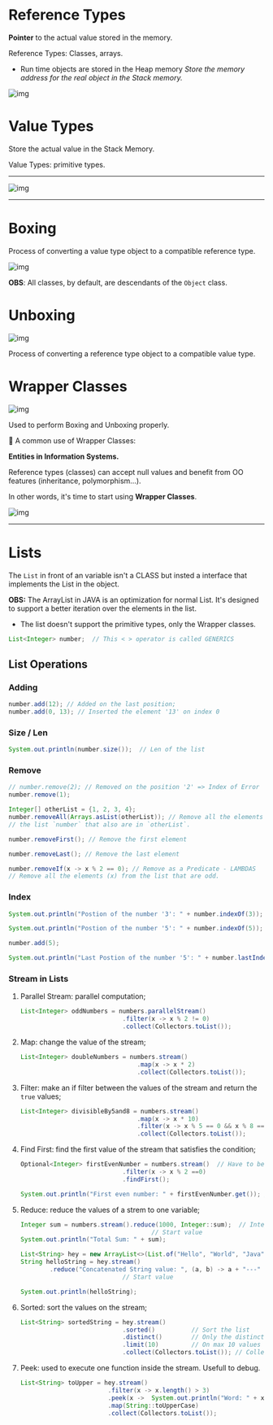 # Reference Types

**Pointer** to the actual value stored in the memory.

Reference Types: Classes, arrays.

- Run time objects are stored in the Heap memory
  _Store the memory address for the real object in the Stack memory._

![img](./src/imgs/reference.png)

# Value Types

Store the actual value in the Stack Memory.

Value Types: primitive types.

---

![img](./src/imgs/comparison.png)

---

# Boxing

Process of converting a value type object to a compatible reference type.

![img](./src/imgs/boxing.png)

**OBS**: All classes, by default, are descendants of the `Object` class.

# Unboxing

![img](./src/imgs/unboxing.png)

Process of converting a reference type object to a compatible value type.

# Wrapper Classes

![img](./src/imgs/wrapper_classes.png)

Used to perform Boxing and Unboxing properly.

<aside>
📌 A common use of Wrapper Classes:

**Entities in Information Systems.**

Reference types (classes) can accept null values and benefit from OO features
(inheritance, polymorphism…).

In other words, it's time to start using **Wrapper Classes**.

![img](./src/imgs/example.png)

</aside>

---

# Lists

The `List` in front of an variable isn't a CLASS but insted a interface that
implements the List in the object.

**OBS:** The ArrayList in JAVA is an optimization for normal List. It's designed
to support a better iteration over the elements in the list.

- The list doesn't support the primitive types, only the Wrapper classes.

```Java
List<Integer> number;  // This < > operator is called GENERICS
```

## List Operations

### Adding

```Java
number.add(12); // Added on the last position;
number.add(0, 13); // Inserted the element '13' on index 0
```

### Size / Len

```Java
System.out.println(number.size());  // Len of the list

```

### Remove

```Java
// number.remove(2); // Removed on the position '2' => Index of Error
number.remove(1);

Integer[] otherList = {1, 2, 3, 4};
number.removeAll(Arrays.asList(otherList)); // Remove all the elements from
// the list `number` that also are in `otherList`.

number.removeFirst(); // Remove the first element

number.removeLast(); // Remove the last element

number.removeIf(x -> x % 2 == 0); // Remove as a Predicate - LAMBDAS
// Remove all the elements (x) from the list that are odd.

```

### Index

```Java
System.out.println("Postion of the number '3': " + number.indexOf(3)); // -1

System.out.println("Postion of the number '5': " + number.indexOf(5));

number.add(5);

System.out.println("Last Postion of the number '5': " + number.lastIndexOf(5));

```

### Stream in Lists

1. Parallel Stream: parallel computation;

    ```Java
    List<Integer> oddNumbers = numbers.parallelStream()
                                .filter(x -> x % 2 != 0)
                                .collect(Collectors.toList());
    ```

2. Map: change the value of the stream;

    ```Java
    List<Integer> doubleNumbers = numbers.stream()
                                    .map(x -> x * 2)
                                    .collect(Collectors.toList());
    ```

3. Filter: make an if filter between the values of the stream and return the
   `true` values;

    ```Java
    List<Integer> divisibleBy5and8 = numbers.stream()
                                    .map(x -> x * 10)
                                    .filter(x -> x % 5 == 0 && x % 8 == 0)
                                    .collect(Collectors.toList());
    ```

4. Find First: find the first value of the stream that satisfies the condition;

    ```Java
    Optional<Integer> firstEvenNumber = numbers.stream()  // Have to be Optional if the number doesn't exist
                                .filter(x -> x % 2 ==0)
                                .findFirst();

    System.out.println("First even number: " + firstEvenNumber.get()); // To get the actual value
    ```

5. Reduce: reduce the values of a strem to one variable;

    ```Java
    Integer sum = numbers.stream().reduce(1000, Integer::sum);  // Integer has a SUM funct
                                        // Start value
    System.out.println("Total Sum: " + sum);

    List<String> hey = new ArrayList<>(List.of("Hello", "World", "Java"));
    String helloString = hey.stream()
            .reduce("Concatenated String value: ", (a, b) -> a + "---" + b);
                                // Start value

    System.out.println(helloString);
    ```

6. Sorted: sort the values on the stream;

    ```Java
    List<String> sortedString = hey.stream()
                                .sorted()          // Sort the list
                                .distinct()        // Only the distinct values
                                .limit(10)         // On max 10 values
                                .collect(Collectors.toList()); // Collect

    ```

7. Peek: used to execute one function inside the stream. Usefull to debug.

    ```Java
    List<String> toUpper = hey.stream()
                            .filter(x -> x.length() > 3)
                            .peek(x ->  System.out.println("Word: " + x)) // Usefull when u want to debug
                            .map(String::toUpperCase)
                            .collect(Collectors.toList());
    ```
